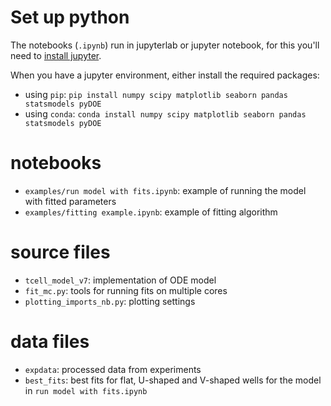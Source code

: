 # Set up python

The notebooks (`.ipynb`) run in jupyterlab or jupyter notebook, for this you'll need to [install jupyter](https://jupyter.readthedocs.io/en/latest/install.html).

When you have a jupyter environment, either install the required packages:
* using `pip`: `pip install numpy scipy matplotlib seaborn pandas statsmodels pyDOE`
* using `conda`: `conda install numpy scipy matplotlib seaborn pandas statsmodels pyDOE`

# notebooks
* `examples/run model with fits.ipynb`: example of running the model with fitted parameters
* `examples/fitting example.ipynb`: example of fitting algorithm

# source files
* `tcell_model_v7`: implementation of ODE model
* `fit_mc.py`: tools for running fits on multiple cores
* `plotting_imports_nb.py`: plotting settings

# data files
* `expdata`: processed data from experiments
* `best_fits`: best fits for flat, U-shaped and V-shaped wells for the model in `run model with fits.ipynb`

